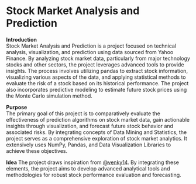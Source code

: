 
# Stock Market Analysis and Prediction

**Introduction**  
Stock Market Analysis and Prediction is a project focused on technical analysis, visualization, and prediction using data sourced from Yahoo Finance. By analyzing stock market data, particularly from major technology stocks and other sectors, the project leverages advanced tools to provide insights. The process involves utilizing pandas to extract stock information, visualizing various aspects of the data, and applying statistical methods to evaluate the risk of a stock based on its historical performance. The project also incorporates predictive modeling to estimate future stock prices using the Monte Carlo simulation method.  

**Purpose**  
The primary goal of this project is to comparatively evaluate the effectiveness of prediction algorithms on stock market data, gain actionable insights through visualization, and forecast future stock behavior and associated risks. By integrating concepts of Data Mining and Statistics, the project serves as a comprehensive exploration of stock market analytics. It extensively uses NumPy, Pandas, and Data Visualization Libraries to achieve these objectives.


**Idea**
The project draws inspiration from [@venky14](https://github.com/venky14). By integrating these elements, the project aims to develop advanced analytical tools and methodologies for robust stock performance evaluation and forecasting.


